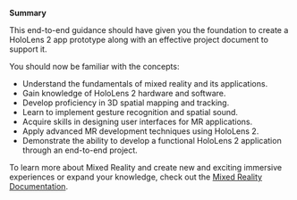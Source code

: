 **Summary**

This end-to-end guidance should have given you the foundation to create a HoloLens 2 app prototype along with an effective project document to support it.

You should now be familiar with the concepts:

- Understand the fundamentals of mixed reality and its applications.
- Gain knowledge of HoloLens 2 hardware and software.
- Develop proficiency in 3D spatial mapping and tracking.
- Learn to implement gesture recognition and spatial sound.
- Acquire skills in designing user interfaces for MR applications.
- Apply advanced MR development techniques using HoloLens 2.
- Demonstrate the ability to develop a functional HoloLens 2 application through an end-to-end project.

To learn more about Mixed Reality and create new and exciting immersive experiences or expand your knowledge, check out the [Mixed Reality Documentation](https://learn.microsoft.com/windows/mixed-reality/).
